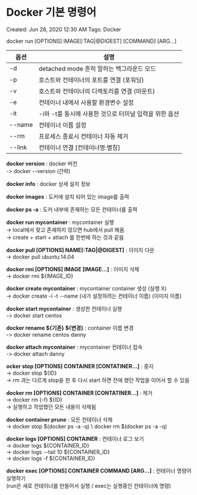 # Docker 기본 명령어

Created: Jun 28, 2020 12:30 AM
Tags: Docker

docker run [OPTIONS] IMAGE[:TAG|@DIGEST] [COMMAND] [ARG...]  

|옵션|설명|
|------|---|
|-d|detached mode 흔히 말하는 백그라운드 모드|
|-p|호스트와 컨테이너의 포트를 연결 (포워딩)|
|-v|호스트와 컨테이너의 디렉토리를 연결 (마운트)|
|-e|컨테이너 내에서 사용할 환경변수 설정|
|-it|-i와 -t를 동시에 사용한 것으로 터미널 입력을 위한 옵션|
|--name|컨테이너 이름 설정|
|--rm|프로세스 종료시 컨테이너 자동 제거|
|--link|컨테이너 연결 [컨테이너명:별칭]|

**docker version** : docker 버전  
-> docker --version (간략)  

**docker info**  : docker 상세 설치 정보  

**docker images** : 도커에 설치 되어 있는 image를 출력

**docker ps -a** : 도커 내부에 존재하는 모든 컨테이너를 출력

**docker run mycontainer** : mycontainer 실행   
→ local에서 찾고 존재하지 않으면 hub에서 pull 해옴  
→ create + start + attach 를 한번에 하는 것과 같음  
  
**docker pull [OPTIONS] NAME[:TAG|@DIGEST]** : 이미지 다운  
→ docker pull ubuntu:14.04   

**docker rmi [OPTIONS] IMAGE [IMAGE...]** : 이미지 삭제  
→ docker rmi ${IMAGE_ID}  

**docker create mycontainer** : mycontainer container 생성 (실행 X)  
→ docker create -i -t --name (내가 설정하려는 컨테이너 이름) (이미지 이름)  

**docker start mycontainer** : 생성한 컨테이너 실행  
-> docker start centos

**docker rename ${기존} ${변경}** : container 이름 변경  
-> docker rename centos danny

**docker attach mycontainer** : mycontainer 컨테이너 접속  
-> docker attach danny

**ocker stop [OPTIONS] CONTAINER [CONTATINER...]** : 중지  
→ docker stop ${ID}  
→ rm 과는 다르게 stop을 한 후 다시 start 하면 전에 했던 작업을 이어서 할 수 있음  

**docker rm [OPTIONS] CONTAINER [CONTATINER...]** : 제거  
→ docker rm (-f) ${ID}  
→ 실행하고 작업했던 모든 내용이 삭제됨  

**docker container prune** : 모든 컨테이너 삭제  
→ docker stop $(docker ps -a -q) \ docker rm $(docker ps -a -q)  
 
**docker logs [OPTIONS] CONTAINER** : 컨테이너 로그 보기  
→ docker logs ${CONTAINER_ID}  
→ docker logs --tail 10 ${CONTAINER_ID}  
→ docker logs -f ${CONTAINER_ID}

**docker exec [OPTIONS] CONTAINER COMMAND [ARG...]** : 컨테이너 명령어 실행하기  
(run은 새로 컨테이너를 만들어서 실행 / exec는 실행중인 컨테이너에 명령)